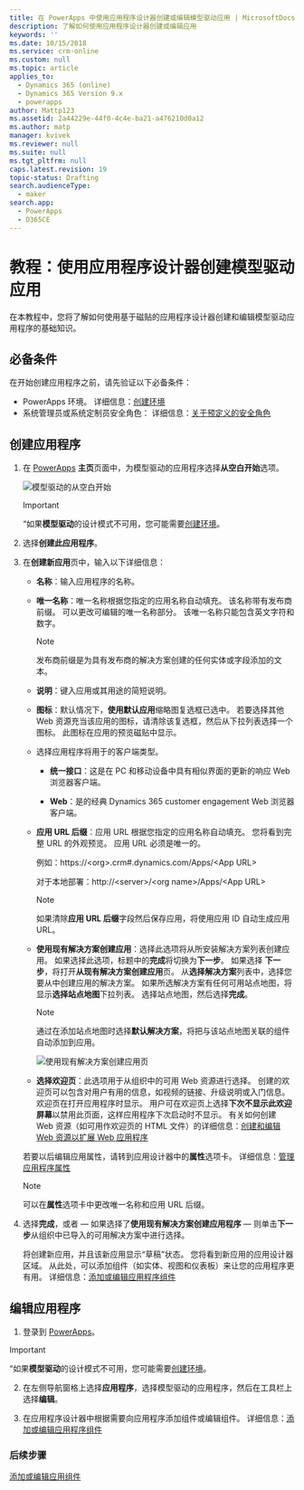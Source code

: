 ```yaml
---
title: 在 PowerApps 中使用应用程序设计器创建或编辑模型驱动应用 | MicrosoftDocs
description: 了解如何使用应用程序设计器创建或编辑应用
keywords: ''
ms.date: 10/15/2018
ms.service: crm-online
ms.custom: null
ms.topic: article
applies_to:
  - Dynamics 365 (online)
  - Dynamics 365 Version 9.x
  - powerapps
author: Mattp123
ms.assetid: 2a44229e-44f0-4c4e-ba21-a476210d0a12
ms.author: matp
manager: kvivek
ms.reviewer: null
ms.suite: null
ms.tgt_pltfrm: null
caps.latest.revision: 19
topic-status: Drafting
search.audienceType:
  - maker
search.app:
  - PowerApps
  - D365CE
---
```


# <a name="tutorial-create-a-model-driven-app-by-using-the-app-designer"></a>教程：使用应用程序设计器创建模型驱动应用

在本教程中，您将了解如何使用基于磁贴的应用程序设计器创建和编辑模型驱动应用程序的基础知识。

## <a name="prerequisites"></a>必备条件 
在开始创建应用程序之前，请先验证以下必备条件：
- PowerApps 环境。 详细信息：[创建环境](https://docs.microsoft.com/powerapps/administrator/create-environment)
- 系统管理员或系统定制员安全角色： 详细信息：[关于预定义的安全角色](https://docs.microsoft.com/powerapps/maker/model-driven-apps/share-model-driven-app#about-predefined-security-roles)
 
<a name="createApp"></a>   
## <a name="create-an-app"></a>创建应用程序  

1.  在 [PowerApps](https://web.powerapps.com/?utm_source=padocs&utm_medium=linkinadoc&utm_campaign=referralsfromdoc) **主页**页面中，为模型驱动的应用程序选择**从空白开始**选项。  

    ![模型驱动的从空白开始](media/start-from-blank-model-driven.png)

    > [!IMPORTANT]
    > “如果**模型驱动**的设计模式不可用，您可能需要[创建环境](https://docs.microsoft.com/powerapps/administrator/create-environment)。 

2. 选择**创建此应用程序**。

3. 在**创建新应用**页中，输入以下详细信息： 

    - **名称**：输入应用程序的名称。  
  
    - **唯一名称**：唯一名称根据您指定的应用名称自动填充。 该名称带有发布商前缀。 可以更改可编辑的唯一名称部分。 该唯一名称只能包含英文字符和数字。  
  
        > [!NOTE]
        >  发布商前缀是为具有发布商的解决方案创建的任何实体或字段添加的文本。   
  
    - **说明**：键入应用或其用途的简短说明。  
  
    - **图标**：默认情况下，**使用默认应用**缩略图复选框已选中。 若要选择其他 Web 资源充当该应用的图标，请清除该复选框，然后从下拉列表选择一个图标。 此图标在应用的预览磁贴中显示。  
  
    - 选择应用程序将用于的客户端类型。  
  
        - **统一接口**：这是在 PC 和移动设备中具有相似界面的更新的响应 Web 浏览器客户端。  

        - **Web**：是的经典 Dynamics 365 customer engagement Web 浏览器客户端。  
    
    - **应用 URL 后缀**：应用 URL 根据您指定的应用名称自动填充。 您将看到完整 URL 的外观预览。 应用 URL 必须是唯一的。  
  
         例如：https://\<org>.crm#.dynamics.com/Apps/\<App URL>

         对于本地部署：http://\<server>/\<org name>/Apps/\<App URL> 
  
      > [!NOTE]
      >  如果清除**应用 URL 后缀**字段然后保存应用，将使用应用 ID 自动生成应用 URL。  
  
    - **使用现有解决方案创建应用**：选择此选项将从所安装解决方案列表创建应用。 如果选择此选项，标题中的**完成**将切换为**下一步**。 如果选择 **下一步**，将打开**从现有解决方案创建应用**页。 从**选择解决方案**列表中，选择您要从中创建应用的解决方案。 如果所选解决方案有任何可用站点地图，将显示**选择站点地图**下拉列表。 选择站点地图，然后选择**完成**。

      > [!NOTE]
      > 通过在添加站点地图时选择**默认解决方案**，将把与该站点地图关联的组件自动添加到应用。  

      ![使用现有解决方案创建应用页](media/use-existing-solution-to-create-the-app.png "使用现有解决方案创建应用") 

    - **选择欢迎页**：此选项用于从组织中的可用 Web 资源进行选择。 创建的欢迎页可以包含对用户有用的信息，如视频的链接、升级说明或入门信息。 欢迎页在打开应用程序时显示。 用户可在欢迎页上选择**下次不显示此欢迎屏幕**以禁用此页面，这样应用程序下次启动时不显示。 有关如何创建 Web 资源（如可用作欢迎页的 HTML 文件）的详细信息：[创建和编辑 Web 资源以扩展 Web 应用程序](create-edit-web-resources.md)  
      
    若要以后编辑应用属性，请转到应用设计器中的**属性**选项卡。 详细信息：[管理应用程序属性](manage-app-properties.md)  
  
     > [!NOTE]
     >  可以在**属性**选项卡中更改唯一名称和应用 URL 后缀。  
  
4. 选择**完成**，或者 &mdash; 如果选择了**使用现有解决方案创建应用程序** &mdash; 则单击**下一步**从组织中已导入的可用解决方案中进行选择。  
  
    将创建新应用，并且该新应用显示“草稿”状态。 您将看到新应用的应用设计器区域。 从此处，可以添加组件（如实体、视图和仪表板）来让您的应用程序更有用。 详细信息：[添加或编辑应用程序组件](add-edit-app-components.md)  
   
<a name="editApp"></a>   
## <a name="edit-an-app"></a>编辑应用程序  
  
1.  登录到 [PowerApps](https://web.powerapps.com/?utm_source=padocs&utm_medium=linkinadoc&utm_campaign=referralsfromdoc)。  

> [!IMPORTANT]
> “如果**模型驱动**的设计模式不可用，您可能需要[创建环境](https://docs.microsoft.com/powerapps/administrator/create-environment)。 

2. 在左侧导航窗格上选择**应用程序**，选择模型驱动的应用程序，然后在工具栏上选择**编辑**。   

3. 在应用程序设计器中根据需要向应用程序添加组件或编辑组件。 详细信息：[添加或编辑应用程序组件](add-edit-app-components.md)  
 
  
### <a name="next-steps"></a>后续步骤  
 [添加或编辑应用组件](add-edit-app-components.md)   


